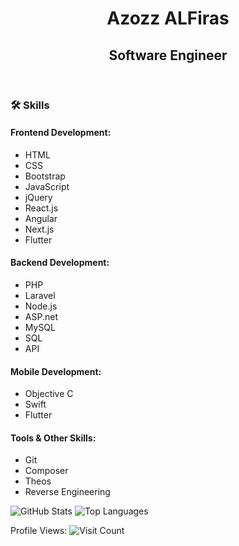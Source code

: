 <!DOCTYPE html>
<html lang="en">
<head>
<meta charset="UTF-8">
<meta name="viewport" content="width=device-width, initial-scale=1.0">
<title>Azozz ALFiras - Software Engineer</title>
</head>
<body>

<header>
  <h1>Azozz ALFiras</h1>
  <h2>Software Engineer</h2>
</header>

<section>
  <h3>🛠 Skills</h3>

  <h4>Frontend Development:</h4>
  <ul>
    <li>HTML</li>
    <li>CSS</li>
    <li>Bootstrap</li>
    <li>JavaScript</li>
    <li>jQuery</li>
    <li>React.js</li>
    <li>Angular</li>
    <li>Next.js</li>
    <li>Flutter</li>
  </ul>

  <h4>Backend Development:</h4>
  <ul>
    <li>PHP</li>
    <li>Laravel</li>
    <li>Node.js</li>
    <li>ASP.net</li>
    <li>MySQL</li>
    <li>SQL</li>
    <li>API</li>
  </ul>

  <h4>Mobile Development:</h4>
  <ul>
    <li>Objective C</li>
    <li>Swift</li>
    <li>Flutter</li>
  </ul>

  <h4>Tools & Other Skills:</h4>
  <ul>
    <li>Git</li>
    <li>Composer</li>
    <li>Theos</li>
    <li>Reverse Engineering</li>
  </ul>
</section>

<section>
  <img src="https://github-readme-stats.vercel.app/api?username=AzozzALFiras&hide=contribs&show_icons=true&theme=dark" alt="GitHub Stats">
  <img src="https://github-readme-stats.vercel.app/api/top-langs/?username=AzozzALFiras&layout=compact&theme=dark" alt="Top Languages">
</section>

<footer>
  <p>Profile Views: <img src="https://komarev.com/ghpvc/?username=AzozzALFiras" alt="Visit Count"></p>
</footer>

</body>
</html>
